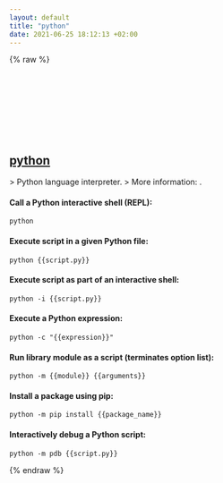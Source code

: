 ```yaml
---
layout: default
title: "python"
date: 2021-06-25 18:12:13 +02:00
---
```

{% raw %}
<h2 id="python">
  <a href="/en/common/python.html">python</a> <a href="#python"><svg class="icon">
    <use href="/assets/images/unicode_sprite.svg#link" />
  </svg></a>
</h2>
> Python language interpreter.
> More information: <https://www.python.org>.

#### Call a Python interactive shell (REPL):
```shell
python
```
#### Execute script in a given Python file:
```shell
python {{script.py}}
```
#### Execute script as part of an interactive shell:
```shell
python -i {{script.py}}
```
#### Execute a Python expression:
```shell
python -c "{{expression}}"
```
#### Run library module as a script (terminates option list):
```shell
python -m {{module}} {{arguments}}
```
#### Install a package using pip:
```shell
python -m pip install {{package_name}}
```
#### Interactively debug a Python script:
```shell
python -m pdb {{script.py}}
```
{% endraw %}